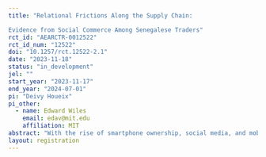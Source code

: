 ```yaml
---
title: "Relational Frictions Along the Supply Chain:
Evidence from Social Commerce Among Senegalese Traders"
rct_id: "AEARCTR-0012522"
rct_id_num: "12522"
doi: "10.1257/rct.12522-2.1"
date: "2023-11-18"
status: "in_development"
jel: ""
start_year: "2023-11-17"
end_year: "2024-07-01"
pi: "Deivy Houeix"
pi_other:
  - name: Edward Wiles
    email: edav@mit.edu
    affiliation: MIT
abstract: "With the rise of smartphone ownership, social media, and mobile money, there has been a surge in 'social commerce’. This growing phenomenon is especially pertinent for small and medium enterprises (SMEs) seeking foreign market access, historically hindered by search and trust frictions. We study on how these recent digital advancements might reduce frictions in searching and contracting along international supply chains."
layout: registration
---
```


